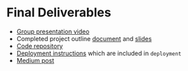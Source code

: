 # Final Deliverables
- [Group presentation video](https://youtu.be/AZ_Br3u06-I)
- Completed project outline [document](milestone4_FinalReport_AutoCap.md) and [slides](milestone4_FinalSlides_AutoCap.pdf)
- [Code repository](https://github.com/kamodulin/AC215_AutoCap)
- [Deployment instructions](../../deployment/README.md) which are included in `deployment`
- [Medium post](https://medium.com/@truejamesparker/7dff30838dbe)
